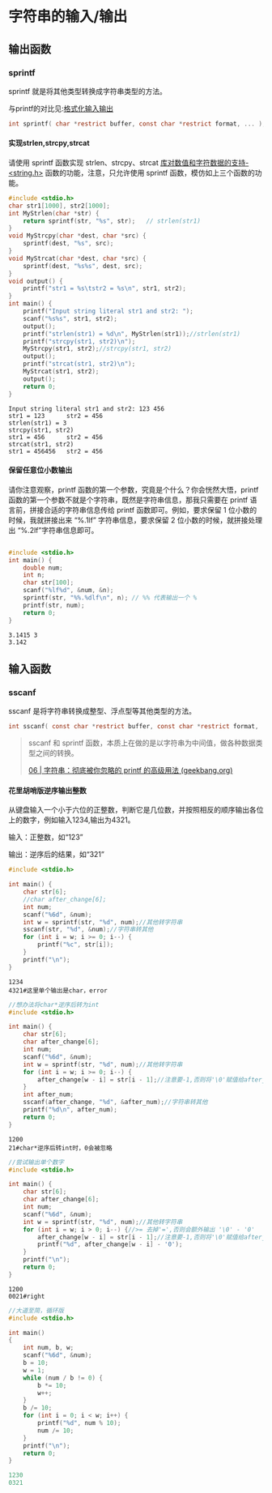 # 字符串的输入/输出

## 输出函数

### sprintf

sprintf 就是将其他类型转换成字符串类型的方法。

与printf的对比见:[格式化输入输出](./格式化输入输出.md)

```c
int sprintf( char *restrict buffer, const char *restrict format, ... );//(since C99)
```

#### 实现strlen,strcpy,strcat

请使用 sprintf 函数实现 strlen、strcpy、strcat  [库对数值和字符数据的支持-<string.h>](库对数值和字符数据的支持.md) 函数的功能，注意，只允许使用 sprintf 函数，模仿如上三个函数的功能。

```c
#include <stdio.h>
char str1[1000], str2[1000];
int MyStrlen(char *str) {
    return sprintf(str, "%s", str);   // strlen(str1)
}
void MyStrcpy(char *dest, char *src) {
    sprintf(dest, "%s", src);
}
void MyStrcat(char *dest, char *src) {
    sprintf(dest, "%s%s", dest, src);
}
void output() {
    printf("str1 = %s\tstr2 = %s\n", str1, str2);
}
int main() {
    printf("Input string literal str1 and str2: ");
    scanf("%s%s", str1, str2);
    output();
    printf("strlen(str1) = %d\n", MyStrlen(str1));//strlen(str1)
    printf("strcpy(str1, str2)\n");
    MyStrcpy(str1, str2);//strcpy(str1, str2)
    output();
    printf("strcat(str1, str2)\n");
    MyStrcat(str1, str2);
    output();
    return 0;
}
```

```shell
Input string literal str1 and str2: 123 456
str1 = 123      str2 = 456
strlen(str1) = 3
strcpy(str1, str2)
str1 = 456      str2 = 456
strcat(str1, str2)
str1 = 456456   str2 = 456
```

#### 保留任意位小数输出

请你注意观察，printf 函数的第一个参数，究竟是个什么？你会恍然大悟，printf 函数的第一个参数不就是个字符串，既然是字符串信息，那我只需要在 printf 语言前，拼接合适的字符串信息传给 printf 函数即可。例如，要求保留 1 位小数的时候，我就拼接出来 “%.1lf” 字符串信息，要求保留 2 位小数的时候，就拼接处理出 “%.2lf”字符串信息即可。

```c

#include <stdio.h>
int main() {
    double num;
    int n;
    char str[100];
    scanf("%lf%d", &num, &n);
    sprintf(str, "%%.%dlf\n", n); // %% 代表输出一个 %
    printf(str, num);
    return 0;
}
```

```shell
3.1415 3
3.142
```

## 输入函数

### sscanf

 sscanf 是将字符串转换成整型、浮点型等其他类型的方法。

```c
int sscanf( const char *restrict buffer, const char *restrict format, ... );//(C99 起)
```

> sscanf 和 sprintf 函数，本质上在做的是以字符串为中间值，做各种数据类型之间的转换。
>
> [06 | 字符串：彻底被你忽略的 printf 的高级用法 (geekbang.org)](https://time.geekbang.org/column/article/189458)

#### 花里胡哨版逆序输出整数

从键盘输入一个小于六位的正整数，判断它是几位数，并按照相反的顺序输出各位上的数字，例如输入1234,输出为4321。

输入：正整数，如“123”

输出：逆序后的结果，如“321”

```c
#include <stdio.h>

int main() {
    char str[6];
    //char after_change[6];
    int num;
    scanf("%6d", &num);
    int w = sprintf(str, "%d", num);//其他转字符串
    sscanf(str, "%d", &num);//字符串转其他
    for (int i = w; i >= 0; i--) {
        printf("%c", str[i]);
    }
    printf("\n");
}
```

```shell
1234
4321#这里单个输出是char，error
```

```c
//想办法将char*逆序后转为int
#include <stdio.h>

int main() {
    char str[6];
    char after_change[6];
    int num;
    scanf("%6d", &num);
    int w = sprintf(str, "%d", num);//其他转字符串
    for (int i = w; i >= 0; i--) {
        after_change[w - i] = str[i - 1];//注意要-1,否则将'\0'赋值给after_change[0]      
    }
    int after_num;
    sscanf(after_change, "%d", &after_num);//字符串转其他
    printf("%d\n", after_num);
    return 0;
}
```

```shell
1200
21#char*逆序后转int时，0会被忽略
```

```c
//尝试输出单个数字
#include <stdio.h>

int main() {
    char str[6];
    char after_change[6];
    int num;
    scanf("%6d", &num);
    int w = sprintf(str, "%d", num);//其他转字符串
    for (int i = w; i > 0; i--) {//>= 去掉'=',否则会额外输出 '\0' - '0'
        after_change[w - i] = str[i - 1];//注意要-1,否则将'\0'赋值给after_change[0]
        printf("%d", after_change[w - i] - '0');
    }
    printf("\n");
    return 0;
}
```

```shell
1200
0021#right
```

```c
//大道至简，循环版
#include <stdio.h>

int main()
{
    int num, b, w;
    scanf("%6d", &num);
    b = 10;
    w = 1;
    while (num / b != 0) {
        b *= 10;
        w++;
    }
    b /= 10;
    for (int i = 0; i < w; i++) {
        printf("%d", num % 10);
        num /= 10;
    }
    printf("\n");
    return 0;
}
```

```c
1230
0321
```

